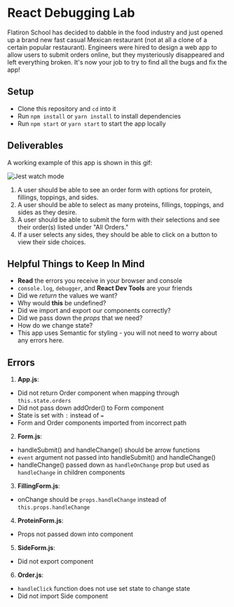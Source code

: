 # React Debugging Lab

Flatiron School has decided to dabble in the food industry and just opened up a brand new fast casual Mexican restaurant (not at all a clone of a certain popular restaurant). Engineers were hired to design a web app to allow users to submit orders online, but they mysteriously disappeared and left everything broken. It's now your job to try to find all the bugs and fix the app!

## Setup

* Clone this repository and `cd` into it
* Run `npm install` or `yarn install` to install dependencies
* Run `npm start` or `yarn start` to start the app locally

## Deliverables

A working example of this app is shown in this gif:

![Jest watch mode](./public/example.gif)


1. A user should be able to see an order form with options for protein, fillings, toppings, and sides.
2. A user should be able to select as many proteins, fillings, toppings, and sides as they desire.
3. A user should be able to submit the form with their selections and see their order(s) listed under "All Orders."
4. If a user selects any sides, they should be able to click on a button to view their side choices.


## Helpful Things to Keep In Mind

* **Read** the errors you receive in your browser and console
* `console.log`, `debugger`, and **React Dev Tools** are your friends
* Did we *return* the values we want?
* Why would **this** be undefined?
* Did we import and export our components correctly?
* Did we pass down the *props* that we need?
* How do we change state?
* This app uses Semantic for styling - you will not need to worry about any errors here.

## Errors
1. **App.js**:
  * Did not return Order component when mapping through `this.state.orders`
  * Did not pass down addOrder() to Form component
  * State is set with `:` instead of `=`
  * Form and Order components imported from incorrect path
2. **Form.js**:
  * handleSubmit() and handleChange() should be arrow functions
  * `event` argument not passed into handleSubmit() and handleChange()
  * handleChange() passed down as `handleOnChange` prop but used as `handleChange` in children components
3. **FillingForm.js**:
  * onChange should be `props.handleChange` instead of `this.props.handleChange`
4. **ProteinForm.js**:
  * Props not passed down into component
5. **SideForm.js**:
  * Did not export component
6. **Order.js**:
  * `handleClick` function does not use set state to change state
  * Did not import Side component
